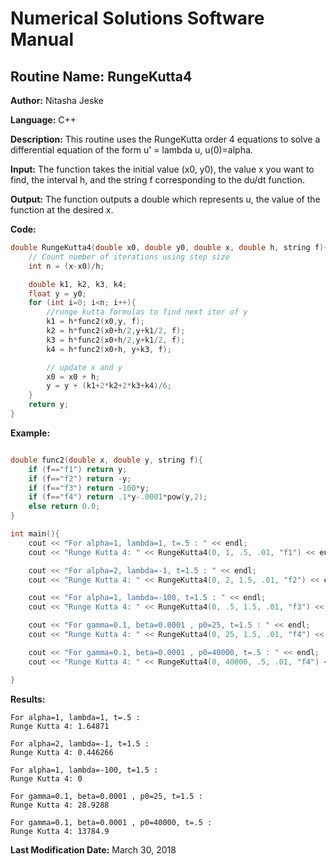 # Numerical Solutions Software Manual

## **Routine Name:** RungeKutta4

**Author:** Nitasha Jeske

**Language:** C++

**Description:** This routine uses the RungeKutta order 4 equations to solve a differential equation of the form u' = lambda u, u(0)=alpha. 

**Input:**  The function takes the initial value (x0, y0), the value x you want to find, the interval h, and the string f corresponding to the du/dt function. 

**Output:** The function outputs a double which represents u, the value of the function at the desired x. 

**Code:**
```C++
double RungeKutta4(double x0, double y0, double x, double h, string f){
    // Count number of iterations using step size
    int n = (x-x0)/h;

    double k1, k2, k3, k4;
    float y = y0;
    for (int i=0; i<n; i++){
        //runge kutta formulas to find next iter of y
        k1 = h*func2(x0,y, f);
        k2 = h*func2(x0+h/2,y+k1/2, f);
        k3 = h*func2(x0+h/2,y+k1/2, f);
        k4 = h*func2(x0+h, y+k3, f);

        // update x and y
        x0 = x0 + h;
        y = y + (k1+2*k2+2*k3+k4)/6;
    }
    return y;
}

```

**Example:**
```C++

double func2(double x, double y, string f){
    if (f=="f1") return y;
    if (f=="f2") return -y;
    if (f=="f3") return -100*y;
    if (f=="f4") return .1*y-.0001*pow(y,2);
    else return 0.0;
}

int main(){
    cout << "For alpha=1, lambda=1, t=.5 : " << endl;
    cout << "Runge Kutta 4: " << RungeKutta4(0, 1, .5, .01, "f1") << endl << endl;

    cout << "For alpha=2, lambda=-1, t=1.5 : " << endl;
    cout << "Runge Kutta 4: " << RungeKutta4(0, 2, 1.5, .01, "f2") << endl << endl;

    cout << "For alpha=1, lambda=-100, t=1.5 : " << endl;
    cout << "Runge Kutta 4: " << RungeKutta4(0, .5, 1.5, .01, "f3") << endl << endl;

    cout << "For gamma=0.1, beta=0.0001 , p0=25, t=1.5 : " << endl;
    cout << "Runge Kutta 4: " << RungeKutta4(0, 25, 1.5, .01, "f4") << endl << endl;

    cout << "For gamma=0.1, beta=0.0001 , p0=40000, t=.5 : " << endl;
    cout << "Runge Kutta 4: " << RungeKutta4(0, 40000, .5, .01, "f4") << endl << endl;

}
```

**Results:**  
```
For alpha=1, lambda=1, t=.5 : 
Runge Kutta 4: 1.64871

For alpha=2, lambda=-1, t=1.5 : 
Runge Kutta 4: 0.446266

For alpha=1, lambda=-100, t=1.5 : 
Runge Kutta 4: 0

For gamma=0.1, beta=0.0001 , p0=25, t=1.5 : 
Runge Kutta 4: 28.9288

For gamma=0.1, beta=0.0001 , p0=40000, t=.5 : 
Runge Kutta 4: 13784.9

```

**Last Modification Date:** March 30, 2018
